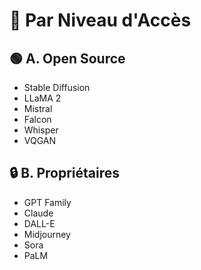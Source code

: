 # 🔐 Par Niveau d'Accès

## 🟢 A. Open Source

- Stable Diffusion  
- LLaMA 2  
- Mistral  
- Falcon  
- Whisper  
- VQGAN  

## 🔒 B. Propriétaires

- GPT Family  
- Claude  
- DALL-E  
- Midjourney  
- Sora  
- PaLM  
